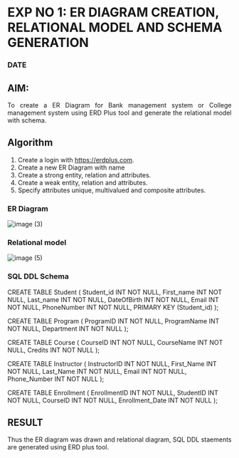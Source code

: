 # EXP NO 1: ER DIAGRAM CREATION, RELATIONAL MODEL AND SCHEMA GENERATION  
### DATE
## AIM:
<div align="justify">
   To create a ER Diagram for Bank management system or College management system using ERD Plus tool and generate the relational model with schema. 
</div>

## Algorithm
1. Create a login with https://erdplus.com.
2. Create a new ER Diagram with name
3. Create a strong entity, relation and attributes.
4. Create a weak entity, relation and attributes.
5. Specify attributes unique, multivalued and composite attributes.

### ER Diagram 

![image (3)](https://github.com/ramyasathiya/DBMS/assets/119393543/1b13c7b8-e94d-4a18-8f29-a698e7ee05e3)


### Relational model

![image (5)](https://github.com/ramyasathiya/DBMS/assets/119393543/1d8d95d6-413a-4776-baba-640d977b2007)


### SQL DDL Schema 

CREATE TABLE Student
(
  Student_id INT NOT NULL,
  First_name INT NOT NULL,
  Last_name INT NOT NULL,
  DateOfBirth INT NOT NULL,
  Email INT NOT NULL,
  PhoneNumber INT NOT NULL,
  PRIMARY KEY (Student_id)
);

CREATE TABLE Program
(
  ProgramID INT NOT NULL,
  ProgramName INT NOT NULL,
  Department INT NOT NULL
);

CREATE TABLE Course
(
  CourseID INT NOT NULL,
  CourseName INT NOT NULL,
  Credits INT NOT NULL
);

CREATE TABLE Instructor
(
  InstructorID INT NOT NULL,
  First_Name INT NOT NULL,
  Last_Name INT NOT NULL,
  Email INT NOT NULL,
  Phone_Number INT NOT NULL
);

CREATE TABLE Enrollment
(
  EnrollmentID INT NOT NULL,
  StudentID INT NOT NULL,
  CourseID INT NOT NULL,
  Enrollment_Date INT NOT NULL
);
## RESULT 
<div align="justify">
Thus the ER diagram was drawn and relational diagram, SQL DDL staements are generated using ERD plus tool.
</div>
